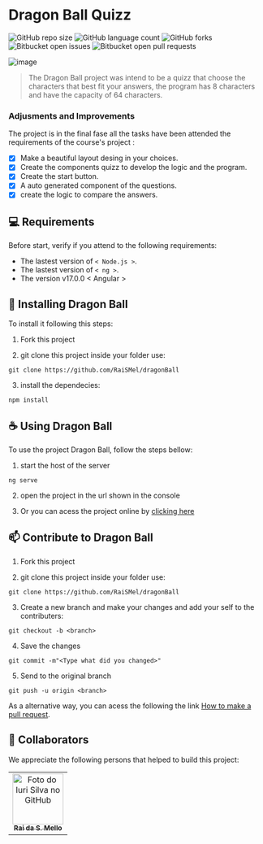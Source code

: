 
# Dragon Ball Quizz

![GitHub repo size](https://img.shields.io/github/repo-size/raismel/dragonball?style=for-the-badge)
![GitHub language count](https://img.shields.io/github/languages/count/raismel/dragonball?style=for-the-badge)
![GitHub forks](https://img.shields.io/github/forks/raismel/dragonball?style=for-the-badge)
![Bitbucket open issues](https://img.shields.io/bitbucket/issues/raismel/dragonball?style=for-the-badge)
![Bitbucket open pull requests](https://img.shields.io/bitbucket/pr-raw/raismel/dragonball?style=for-the-badge)

![image](https://github.com/RaiSMel/dragonBall/assets/93801960/8402836c-672d-4a76-9e40-015c21dbec8e)

> The Dragon Ball project was intend to be a quizz that choose the characters that best fit your answers, the program has 8 characters and have the capacity of 64 characters.

### Adjusments and Improvements

The project is in the final fase all the tasks have been attended the requirements of the course's project :

- [x] Make a beautiful layout desing in your choices.
- [x] Create the components quizz to develop the logic and the program.
- [x] Create the start button.
- [x] A auto generated component of the questions.
- [x] create the logic to compare the answers.

## 💻 Requirements

Before start, verify if you attend to the following requirements:

- The lastest version of `< Node.js >`.
- The lastest version of `< ng >`.
- The version v17.0.0 < Angular >

## 🚀 Installing Dragon Ball

To install it following this steps:

1. Fork this project

2. git clone this project inside your folder use:

```
git clone https://github.com/RaiSMel/dragonBall
```

3. install the dependecies:
```
npm install
```


## ☕ Using Dragon Ball

To use the project Dragon Ball, follow the steps bellow: 

1. start the host of the server
```
ng serve
```

2. open the project in the url shown in the console

3. Or you can acess the project online by <a href="https://raismel.github.io/dragonBall/"> clicking here </a>

## 📫 Contribute to Dragon Ball

1. Fork this project

2. git clone this project inside your folder use:

```
git clone https://github.com/RaiSMel/dragonBall
```
3. Create a new branch and make your changes and add your self to the contributers:

```
git checkout -b <branch>
``` 

4. Save the changes

```
git commit -m"<Type what did you changed>"
``` 

5. Send to the original branch
```
git push -u origin <branch>
```

As a alternative way, you can acess the following the link [How to make a pull request](https://help.github.com/en/github/collaborating-with-issues-and-pull-requests/creating-a-pull-request).

## 🤝 Collaborators

We appreciate the following persons that helped to build this project:

<table>
  <tr>
    <td align="center">
      <a href="#" title="defina o titulo do link">
        <img src="https://avatars.githubusercontent.com/u/93801960?v=4" width="100px;" alt="Foto do Iuri Silva no GitHub" class="redondo"/><br>
        <sub>
          <b>Rai da S. Mello</b>
        </sub>
      </a>
    </td>

</table>
